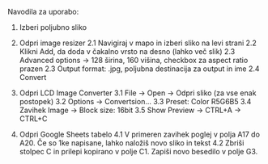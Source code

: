 Navodila za uporabo:
1. Izberi poljubno sliko

2. Odpri image resizer
2.1 Navigiraj v mapo in izberi sliko na levi strani
2.2 Klikni Add, da doda v čakalno vrsto na desno (lahko več slik)
2.3 Advanced options -> 128 širina, 160 višina, checkbox za aspect ratio prazen
2.3 Output format: .jpg, poljubna destinacija za output in ime
2.4 Convert

3. Odpri LCD Image Converter
3.1 File -> Open -> Odpri sliko (za vse enak postopek)
3.2 Options -> Convertsion...
3.3 Preset: Color R5G6B5
3.4 Zavihek Image -> Block size: 16bit
3.5 Show Preview -> CTRL+A -> CTRL+C

4. Odpri Google Sheets tabelo
4.1 V primeren zavihek poglej v polja A17 do A20. Če so 1ke napisane, lahko naložiš novo sliko in tekst
4.2 Zbriši stolpec C in prilepi kopirano v polje C1. Zapiši novo besedilo v polje G3.
